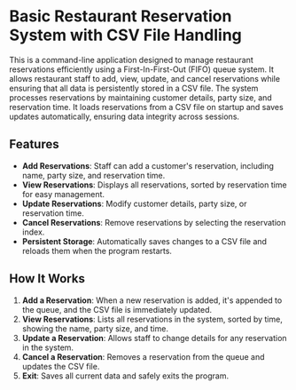 # Basic Restaurant Reservation System with CSV File Handling

This is a command-line application designed to manage restaurant reservations efficiently using a First-In-First-Out (FIFO) queue system. It allows restaurant staff to add, view, update, and cancel reservations while ensuring that all data is persistently stored in a CSV file. The system processes reservations by maintaining customer details, party size, and reservation time. It loads reservations from a CSV file on startup and saves updates automatically, ensuring data integrity across sessions.

## Features

- **Add Reservations**: Staff can add a customer's reservation, including name, party size, and reservation time.
- **View Reservations**: Displays all reservations, sorted by reservation time for easy management.
- **Update Reservations**: Modify customer details, party size, or reservation time.
- **Cancel Reservations**: Remove reservations by selecting the reservation index.
- **Persistent Storage**: Automatically saves changes to a CSV file and reloads them when the program restarts.

## How It Works

1. **Add a Reservation**: When a new reservation is added, it's appended to the queue, and the CSV file is immediately updated.
2. **View Reservations**: Lists all reservations in the system, sorted by time, showing the name, party size, and time.
3. **Update a Reservation**: Allows staff to change details for any reservation in the system.
4. **Cancel a Reservation**: Removes a reservation from the queue and updates the CSV file.
5. **Exit**: Saves all current data and safely exits the program.
